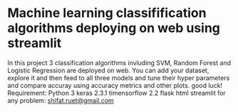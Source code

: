 # Machine learning classifification algorithms deploying on web using streamlit

In this project 3 classification algorithms invluding SVM, Random Forest and Logistic Regression are deployed on web. You can add your dataset, explore it and then feed to all three models and tune their hyper parameters and compare accuray using accuracy metrics and other plots.
good luck!
Requirement:
Python 3
keras 2.3.1
timensorflow 2.2
flask
html
streamlit
for any problem: shifat.ruet@gmail.com  
